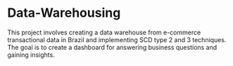 # Data-Warehousing
This project involves creating a data warehouse from e-commerce transactional data in Brazil and implementing SCD type 2 and 3 techniques. The goal is to create a dashboard for answering business questions and gaining insights.
